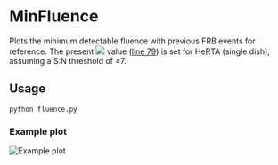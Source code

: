 # MinFluence
Plots the minimum detectable fluence with previous FRB events for reference. The present <img src="https://latex.codecogs.com/gif.latex?\mathcal{F}_\mathrm{min}" />  value ([line 79](https://github.com/HeRTA/MinFluence/blob/main/fluence.py#L79)) is set for HeRTA (single dish), assuming a S:N threshold of ≥7.

## Usage

```
python fluence.py
```

### Example plot

![Example plot](https://user-images.githubusercontent.com/25392776/121819431-b98ab200-cc95-11eb-9470-e541df434f47.png)
